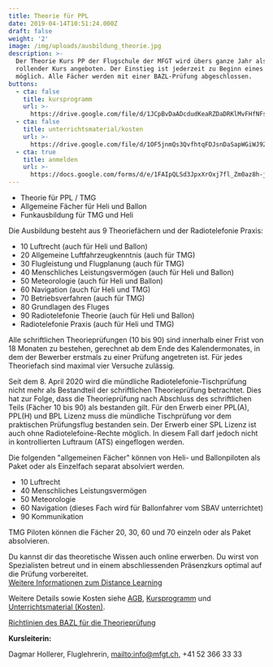 ```yaml
---
title: Theorie für PPL
date: 2019-04-14T10:51:24.000Z
draft: false
weight: '2'
image: /img/uploads/ausbildung_theorie.jpg
description: >-
  Der Theorie Kurs PP der Flugschule der MFGT wird übers ganze Jahr als
  rollender Kurs angeboten. Der Einstieg ist jederzeit zu Beginn eines Faches
  möglich. Alle Fächer werden mit einer BAZL-Prüfung abgeschlossen.
buttons:
  - cta: false
    title: kursprogramm
    url: >-
      https://drive.google.com/file/d/1JCpBvDaADcdudKeaRZDaDRKlMvFHfNFs/view?usp=sharing
  - cta: false
    title: unterrichtsmaterial/kosten
    url: >-
      https://drive.google.com/file/d/1OF5jnmQs3QvfhtqFDJsnDaSapWGiWJ92/view?usp=sharing
  - cta: true
    title: anmelden
    url: >-
      https://docs.google.com/forms/d/e/1FAIpQLSd3JpxXrOxj7fl_Zm0az8h-jQsAsB1TOEE2-HsOPYoi29qRUw/viewform
---
```

* Theorie für PPL / TMG
* Allgemeine Fächer für Heli und Ballon
* Funkausbildung für TMG und Heli

Die Ausbildung besteht aus 9 Theoriefächern und der Radiotelefonie Praxis:

* 10 Luftrecht (auch für Heli und Ballon)
* 20 Allgemeine Luftfahrzeugkenntnis (auch für TMG)
* 30 Flugleistung und Flugplanung (auch für TMG)
* 40 Menschliches Leistungsvermögen (auch für Heli und Ballon)
* 50 Meteorologie (auch für Heli und Ballon)
* 60 Navigation (auch für Heli und TMG)
* 70 Betriebsverfahren (auch für TMG)
* 80 Grundlagen des Fluges
* 90 Radiotelefonie Theorie (auch für Heli und Ballon)
* Radiotelefonie Praxis (auch für Heli und TMG)

Alle schriftlichen Theorieprüfungen (10 bis 90) sind innerhalb einer Frist von 18 Monaten zu bestehen, gerechnet ab dem Ende des Kalendermonates, in dem der Bewerber erstmals zu einer Prüfung angetreten ist. Für jedes Theoriefach sind maximal vier Versuche zulässig.

Seit dem 8. April 2020 wird die mündliche Radiotelefonie-Tischprüfung nicht mehr als Bestandteil der schriftlichen Theorieprüfung betrachtet. Dies hat zur Folge, dass die Theorieprüfung nach Abschluss des schriftlichen Teils (Fächer 10 bis 90) als bestanden gilt. Für den Erwerb einer PPL(A), PPL(H) und BPL Lizenz muss die mündliche Tischprüfung vor dem praktischen Prüfungsflug bestanden sein. Der Erwerb einer SPL Lizenz ist auch ohne Radiotelefoine-Rechte möglich. In diesem Fall darf jedoch nicht in kontrollierten Luftraum (ATS) eingeflogen werden.

Die folgenden "allgemeinen Fächer" können von Heli- und Ballonpiloten als Paket oder als Einzelfach separat absolviert werden.

* 10 Luftrecht
* 40 Menschliches Leistungsvermögen
* 50 Meteorologie
* 60 Navigation (dieses Fach wird für Ballonfahrer vom SBAV unterrichtet)
* 90 Kommunikation

TMG Piloten können die Fächer 20, 30, 60 und 70 einzeln oder als Paket absolvieren.

Du kannst dir das theoretische Wissen auch online erwerben. Du wirst von Spezialisten betreut und in einem abschliessenden Präsenzkurs optimal auf die Prüfung vorbereitet. \
[Weitere Informationen zum Distance Learning](https://www.swisspsa.ch/index.php/fernunterricht-neu/einleitung-mobile)

Weitere Details sowie Kosten siehe [AGB](https://drive.google.com/file/d/1iF-XZ-CfMZVE1tXJXf4WRGbm4CRAZv92/view?usp=sharing), [Kursprogramm](https://drive.google.com/file/d/1JCpBvDaADcdudKeaRZDaDRKlMvFHfNFs/view?usp=sharing) und [Unterrichtsmaterial (Kosten)](https://drive.google.com/file/d/1OF5jnmQs3QvfhtqFDJsnDaSapWGiWJ92/view?usp=sharing).

[Richtlinien des BAZL für die Theorieprüfung](https://drive.google.com/file/d/1DBXhjkG0RpJVqXFAOQV2O2dlgqf2GFPN/view?usp=share_link)

**Kursleiterin:**

Dagmar Hollerer, Fluglehrerin, <mailto:info@mfgt.ch>, +41 52 366 33 33
